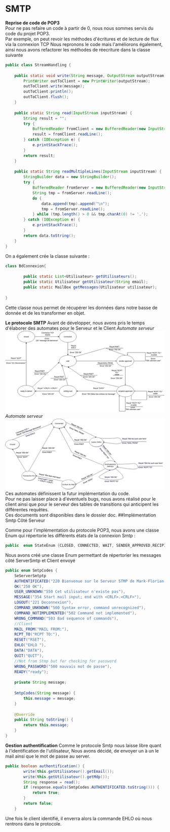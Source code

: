 # SMTP
**Reprise de code de POP3**  
Pour ne pas refaire un code à partir de 0, nous nous sommes servis du code du projet POP3.  
Par exemple, on peut revoir les méthodes d'écritures et de lecture de flux via la connexion TCP
Nous repronons le code mais l'améliorons également, ainsi nous avons refactorer les méthodes de réecriture dans la classe suivante  
```java
public class StreamHandling {

    public static void write(String message, OutputStream outputStream) {
        PrintWriter outToClient = new PrintWriter(outputStream);
        outToClient.write(message);
        outToClient.println();
        outToClient.flush();
    }

    public static String read(InputStream inputStream) {
        String result = "";
        try {
            BufferedReader fromClient = new BufferedReader(new InputStreamReader(inputStream));
            result = fromClient.readLine();
        } catch (IOException e) {
            e.printStackTrace();
        }
        return result;
    }

    public static String readMultipleLines(InputStream inputStream) {
        StringBuilder data = new StringBuilder();
        try {
            BufferedReader fromServer = new BufferedReader(new InputStreamReader(inputStream));
            String tmp = fromServer.readLine();
            do {
                data.append(tmp).append("\n");
                tmp = fromServer.readLine();
            } while (tmp.length() > 0 && tmp.charAt(0) != '.');
        } catch (IOException e) {
            e.printStackTrace();
        }
        return data.toString();
    }
}
```
On a également crée la classe suivante :
```java
class BdConnexion{
    
        public static List<Utilisateur> getUtilisateurs();
        public static Utilisateur getUtilisateur(String email);
        public static MailBox getMessages(Utilisateur utilisateur);
        
}
```
Cette classe nous permet de récupérer les données dans notre basse de donnée et de les transformer en objet.  

**Le protocole SMTP**
Avant de développer, nous avons pris le temps d'élaborer des automates pour le Serveur et le Client
*Automate serveur*
![automate](doc/automate_server.png)
*Automate serveur*
![automate](doc/automate_client.png)
Ces automates définissent la futur implémentation du code.  
Pour ne pas laisser place à d'éventuels bugs, nous avons réalisé pour le client ainsi que pour le serveur des tables de transitions qui anticipent les différentes requêtes.  
Ces documents sont disponibles dans le dossier doc.
##Implémentation Smtp Côté Serveur

Comme pour l'implémentation du protocole POP3, nous avons une classe Enum qui répertorie les différents états de la connexion Smtp :
```java
public  enum StateEnum {CLOSED, CONNECTED, WAIT, SENDER_APPROVED,RECIPIENT_APPROVED,WRITING_MAIL,READY_TO_DELIVER, READY}
```
Nous avons créé une classe Enum permettant de répertorier les messages côté ServerSmtp et Client envoyé
```java
public enum SmtpCodes {
    SeServerSmtptp
    AUTHENTIFICATED("220 Bienvenue sur le Serveur STMP de Mark-Florian-Fabien"),
    OK("250 OK"),
    USER_UNKNOWN("550 Cet utilisateur n'existe pas"),
    MESSAGE("354 Start mail input; end with <CRLF>.<CRLF>"),
    LOGOUT("221 Deconnexion"),
    COMMAND_UNKNOWN("500 Syntax error, command unrecognized"),
    COMMAND_NOTIMPLEMENTED("502 Command not implemented"),
    WRONG_COMMAND("503 Bad sequence of commands"),
    //Client
    MAIL_FROM("MAIL FROM:"),
    RCPT_TO("RCPT TO:"),
    RESET("RSET"),
    EHLO("EHLO "),
    DATA("DATA"),
    QUIT("QUIT"),
    //Not from Stmp but for checking for password
    WRONG_PASSWORD("500 mauvais mot de passe"),
    READY("ready");

    private String message;

    SmtpCodes(String message) {
        this.message = message;
    }

    @Override
    public String toString() {
        return this.message;
    }
}
```

**Gestion authentification**
Comme le protocole Smtp nous laisse libre quant à l'identification de l'utilisateur,
Nous avons décidé, de envoyer un à un le mail ainsi que le mot de passe au server.
```java
public boolean authentification() {
        write(this.getUtilisateur().getEmail());
        write(this.getUtilisateur().getMdp());
        String response = read();
        if (response.equals(SmtpCodes.AUTHENTIFICATED.toString())) {
            return true;
        }
        return false;
    }
```
Une fois le client identifié, il enverra alors la commande EHLO où nous rentrons dans le protocole.

